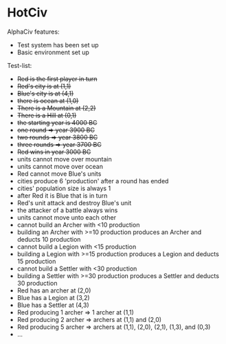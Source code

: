 # HotCiv

AlphaCiv features:
* Test system has been set up
* Basic environment set up

Test-list:
* ~~Red is the first player in turn~~
* ~~Red's city is at (1,1)~~
* ~~Blue's city is at (4,1)~~
* ~~there is ocean at (1,0)~~
* ~~There is a Mountain at (2,2)~~
* ~~There is a Hill at (0,1)~~
* ~~the starting year is 4000 BC~~
* ~~one round => year 3900 BC~~
* ~~two rounds => year 3800 BC~~
* ~~three rounds => year 3700 BC~~
* ~~Red wins in year 3000 BC~~
* units cannot move over mountain
* units cannot move over ocean
* Red cannot move Blue's units
* cities produce 6 'production' after a round has ended
* cities' population size is always 1
* after Red it is Blue that is in turn
* Red's unit attack and destroy Blue's unit
* the attacker of a battle always wins
* units cannot move unto each other
* cannot build an Archer with <10 production
* building an Archer with >=10 production produces an Archer and deducts 10 production
* cannot build a Legion with <15 production
* building a Legion with >=15 production produces a Legion and deducts 15 production
* cannot build a Settler with <30 production
* building a Settler with >=30 production produces a Settler and deducts 30 production
* Red has an archer at (2,0)
* Blue has a Legion at (3,2)
* Blue has a Settler at (4,3)
* Red producing 1 archer => 1 archer at (1,1)
* Red producing 2 archer => archers at (1,1) and (2,0)
* Red producing 5 archer => archers at (1,1), (2,0), (2,1), (1,3), and (0,3)
* ...